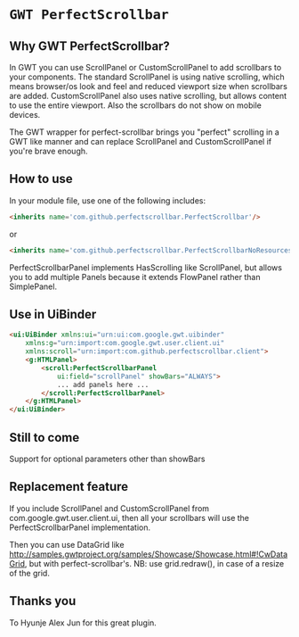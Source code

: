 # `GWT PerfectScrollbar`

## Why GWT PerfectScrollbar?

In GWT you can use ScrollPanel or CustomScrollPanel to add scrollbars to your components. 
The standard ScrollPanel is using native scrolling, which means browser/os look and feel and reduced viewport size when scrollbars are added.
CustomScrollPanel also uses native scrolling, but allows content to use the entire viewport. 
Also the scrollbars do not show on mobile devices.  

The GWT wrapper for perfect-scrollbar brings you "perfect" scrolling in a GWT like manner and can replace ScrollPanel and CustomScrollPanel if you're brave enough.

## How to use

In your module file, use one of the following includes:
```html
<inherits name='com.github.perfectscrollbar.PerfectScrollbar'/> 
```
or
```html
<inherits name='com.github.perfectscrollbar.PerfectScrollbarNoResources'/>
```

PerfectScrollbarPanel implements HasScrolling like ScrollPanel, but allows you to add multiple Panels because it extends FlowPanel rather than SimplePanel.

## Use in UiBinder

```html
<ui:UiBinder xmlns:ui="urn:ui:com.google.gwt.uibinder"
	xmlns:g="urn:import:com.google.gwt.user.client.ui"
	xmlns:scroll="urn:import:com.github.perfectscrollbar.client">
	<g:HTMLPanel>
		<scroll:PerfectScrollbarPanel
			ui:field="scrollPanel" showBars="ALWAYS">
			... add panels here ...				
		</scroll:PerfectScrollbarPanel>
	</g:HTMLPanel>
</ui:UiBinder>
```

## Still to come

Support for optional parameters other than showBars 
     
## Replacement feature 

If you include ScrollPanel and CustomScrollPanel from com.google.gwt.user.client.ui, then all your scrollbars will use the PerfectScrollbarPanel implementation.

Then you can use DataGrid like http://samples.gwtproject.org/samples/Showcase/Showcase.html#!CwDataGrid, but with perfect-scrollbar's.
NB: use grid.redraw(), in case of a resize of the grid.  

## Thanks you

To Hyunje Alex Jun for this great plugin.
